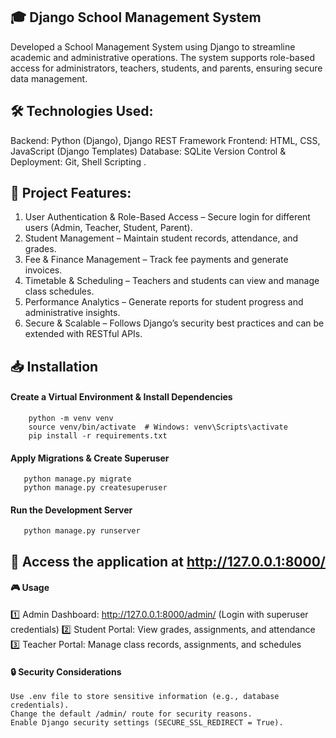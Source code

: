 ## 🎓 Django School Management System
Developed a School Management System using Django to streamline academic and administrative operations. The system supports role-based access for administrators, teachers, students, and parents, ensuring secure data management.

## 🛠 Technologies Used:
   Backend: Python (Django), Django REST Framework
   Frontend: HTML, CSS, JavaScript (Django Templates)
   Database: SQLite
   Version Control & Deployment: Git, Shell Scripting .
   
## 🚀 Project Features:
   1. User Authentication & Role-Based Access – Secure login for different users (Admin, Teacher, Student, Parent).
   2. Student Management – Maintain student records, attendance, and grades.
   3. Fee & Finance Management – Track fee payments and generate invoices.
   4. Timetable & Scheduling – Teachers and students can view and manage class schedules.
   5. Performance Analytics – Generate reports for student progress and administrative insights.
   6. Secure & Scalable – Follows Django’s security best practices and can be extended with RESTful APIs.
      
## 📥 Installation 
   #### Create a Virtual Environment & Install Dependencies
        python -m venv venv
        source venv/bin/activate  # Windows: venv\Scripts\activate
        pip install -r requirements.txt
  #### Apply Migrations & Create Superuser
       python manage.py migrate
       python manage.py createsuperuser
  #### Run the Development Server
       python manage.py runserver
       
## 🔗 Access the application at http://127.0.0.1:8000/

#### 🎮 Usage
  1️⃣ Admin Dashboard: http://127.0.0.1:8000/admin/ (Login with superuser credentials)
  2️⃣ Student Portal: View grades, assignments, and attendance
  3️⃣ Teacher Portal: Manage class records, assignments, and schedules
  
#### 🔒 Security Considerations
    Use .env file to store sensitive information (e.g., database credentials).
    Change the default /admin/ route for security reasons.
    Enable Django security settings (SECURE_SSL_REDIRECT = True).
